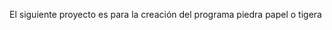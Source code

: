 El siguiente proyecto es para la creación del programa piedra papel o tigera
<!---
Armando2t/Armando2t is a ✨ special ✨ repository because its `README.md` (this file) appears on your GitHub profile.
You can click the Preview link to take a look at your changes.
--->
